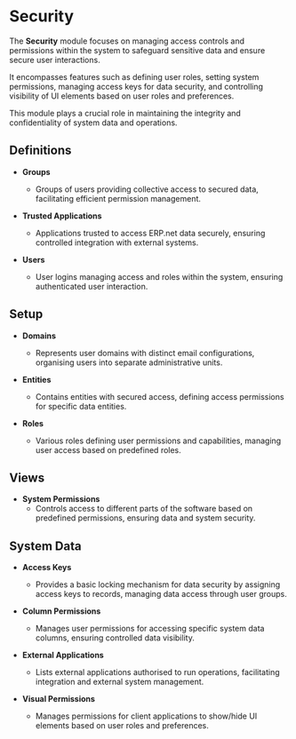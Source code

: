 # Security 

The **Security** module focuses on managing access controls and permissions within the system to safeguard sensitive data and ensure secure user interactions. 

It encompasses features such as defining user roles, setting system permissions, managing access keys for data security, and controlling visibility of UI elements based on user roles and preferences. 

This module plays a crucial role in maintaining the integrity and confidentiality of system data and operations.

## Definitions 

- **Groups**
  - Groups of users providing collective access to secured data, facilitating efficient permission management.

- **Trusted Applications**
  - Applications trusted to access ERP.net data securely, ensuring controlled integration with external systems.

- **Users**
  - User logins managing access and roles within the system, ensuring authenticated user interaction.

## Setup 

- **Domains**
  - Represents user domains with distinct email configurations, organising users into separate administrative units.

- **Entities**
  - Contains entities with secured access, defining access permissions for specific data entities.

- **Roles**
  - Various roles defining user permissions and capabilities, managing user access based on predefined roles.

## Views

- **System Permissions**
  - Controls access to different parts of the software based on predefined permissions, ensuring data and system security.

## System Data

- **Access Keys**
  - Provides a basic locking mechanism for data security by assigning access keys to records, managing data access through user groups.

- **Column Permissions**
  - Manages user permissions for accessing specific system data columns, ensuring controlled data visibility.

- **External Applications**
  - Lists external applications authorised to run operations, facilitating integration and external system management.

- **Visual Permissions**
  - Manages permissions for client applications to show/hide UI elements based on user roles and preferences.
